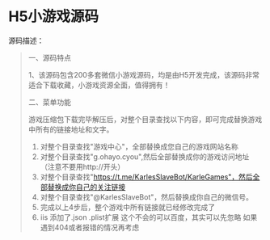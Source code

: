 # H5小游戏源码

源码描述：

> 一、源码特点
>
> 1、该源码包含200多套微信小游戏源码，均是由H5开发完成，该源码非常适合下载收藏，小游戏资源全面，值得拥有！
>
> 二、菜单功能
>
> 游戏压缩包下载完毕解压后，对整个目录查找以下内容，即可完成替换游戏中所有的链接地址和文字。
>
> 1. 对整个目录查找"游戏中心"，全部替换成您自己的游戏网站名称
> 2. 对整个目录查找"g.ohayo.cyou",然后全部替换成你的游戏访问地址（注意不要用http://开头）
> 3. 对整个目录查找"https://t.me/KarlesSlaveBot/KarleGames"，然后全部替换成你自己的关注链接
> 4. 对整个目录查找"@KarlesSlaveBot"，然后替换成你自己的微信号。
> 5. 完成以上4步后，整个游戏中所有链接就已经修改完成了
> 6. iis 添加了.json .plist扩展 这个不会的可以百度，其实可以先忽略 如果遇到404或者报错的情况再考虑

